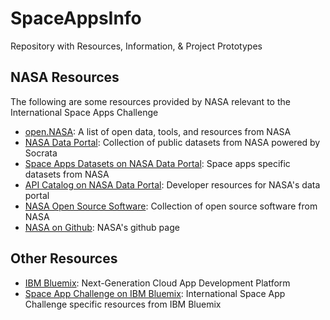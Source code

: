 # SpaceAppsInfo
Repository with Resources, Information, &amp; Project Prototypes

## NASA Resources
The following are some resources provided by NASA relevant to the International Space Apps Challenge

- [open.NASA](https://open.nasa.gov/): A list of open data, tools, and resources from NASA
- [NASA Data Portal](https://data.nasa.gov/): Collection of public datasets from NASA powered by Socrata
- [Space Apps Datasets on NASA Data Portal](https://data.nasa.gov/data?search=spaceapps): Space apps specific datasets from NASA
- [API Catalog on NASA Data Portal](https://data.nasa.gov/developer): Developer resources for NASA's data portal
- [NASA Open Source Software](http://code.nasa.gov/#/): Collection of open source software from NASA
- [NASA on Github](https://github.com/nasa): NASA's github page

## Other Resources
- [IBM Bluemix](http://ibm.biz/spaceappchallenge): Next-Generation Cloud App Development Platform
- [Space App Challenge on IBM Bluemix](http://ibm.biz/spaceapp2015): International Space App Challenge specific resources from IBM Bluemix
